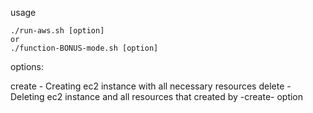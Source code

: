 usage
```
./run-aws.sh [option] 
or 
./function-BONUS-mode.sh [option]
```
options:

create - Creating ec2 instance with all necessary resources
delete - Deleting ec2 instance and all resources that created by -create- option
